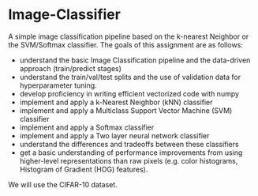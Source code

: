 # Image-Classifier
A  simple image classification pipeline based on the k-nearest Neighbor or the SVM/Softmax classifier. 
The goals of this assignment are as follows:

- understand the basic Image Classification pipeline and the data-driven approach (train/predict stages)
- understand the train/val/test splits and the use of validation data for hyperparameter tuning.
- develop proficiency in writing efficient vectorized code with numpy
- implement and apply a k-Nearest Neighbor (kNN) classifier
- implement and apply a Multiclass Support Vector Machine (SVM) classifier
- implement and apply a Softmax classifier
- implement and apply a Two layer neural network classifier
- understand the differences and tradeoffs between these classifiers
- get a basic understanding of performance improvements from using higher-level representations than raw pixels (e.g. color histograms,
Histogram of Gradient (HOG) features).

We will use the CIFAR-10 dataset.
